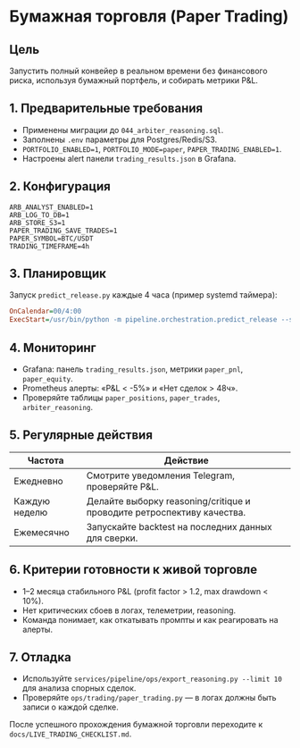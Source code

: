 # Бумажная торговля (Paper Trading)

## Цель
Запустить полный конвейер в реальном времени без финансового риска, используя бумажный портфель, и собирать метрики P&L.

## 1. Предварительные требования

- Применены миграции до `044_arbiter_reasoning.sql`.
- Заполнены `.env` параметры для Postgres/Redis/S3.
- `PORTFOLIO_ENABLED=1`, `PORTFOLIO_MODE=paper`, `PAPER_TRADING_ENABLED=1`.
- Настроены alert панели `trading_results.json` в Grafana.

## 2. Конфигурация

```env
ARB_ANALYST_ENABLED=1
ARB_LOG_TO_DB=1
ARB_STORE_S3=1
PAPER_TRADING_SAVE_TRADES=1
PAPER_SYMBOL=BTC/USDT
TRADING_TIMEFRAME=4h
```

## 3. Планировщик

Запуск `predict_release.py` каждые 4 часа (пример systemd таймера):

```ini
OnCalendar=00/4:00
ExecStart=/usr/bin/python -m pipeline.orchestration.predict_release --slot=paper
```

## 4. Мониторинг

- Grafana: панель `trading_results.json`, метрики `paper_pnl`, `paper_equity`.
- Prometheus алерты: «P&L < -5%» и «Нет сделок > 48ч».
- Проверяйте таблицы `paper_positions`, `paper_trades`, `arbiter_reasoning`.

## 5. Регулярные действия

| Частота | Действие |
|---------|----------|
| Ежедневно | Смотрите уведомления Telegram, проверяйте P&L. |
| Каждую неделю | Делайте выборку reasoning/critique и проводите ретроспективу качества. |
| Ежемесячно | Запускайте backtest на последних данных для сверки. |

## 6. Критерии готовности к живой торговле

- 1–2 месяца стабильного P&L (profit factor > 1.2, max drawdown < 10%).
- Нет критических сбоев в логах, телеметрии, reasoning.
- Команда понимает, как откатывать промпты и как реагировать на алерты.

## 7. Отладка

- Используйте `services/pipeline/ops/export_reasoning.py --limit 10` для анализа спорных сделок.
- Проверяйте `ops/trading/paper_trading.py` — в логах должны быть записи о каждой сделке.

После успешного прохождения бумажной торговли переходите к `docs/LIVE_TRADING_CHECKLIST.md`.
